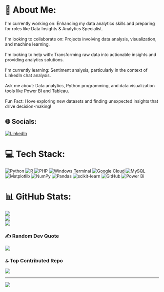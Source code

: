 # 💫 About Me:
I'm currently working on: Enhancing my data analytics skills and preparing for roles like Data Insights & Analytics Specialist.<br><br>I'm looking to collaborate on: Projects involving data analysis, visualization, and machine learning.<br><br>I'm looking to help with: Transforming raw data into actionable insights and providing analytics solutions.<br><br>I'm currently learning: Sentiment analysis, particularly in the context of LinkedIn chat analysis.<br><br>Ask me about: Data analytics, Python programming, and data visualization tools like Power BI and Tableau.<br><br>Fun Fact: I love exploring new datasets and finding unexpected insights that drive decision-making!


## 🌐 Socials:
[![LinkedIn](https://img.shields.io/badge/LinkedIn-%230077B5.svg?logo=linkedin&logoColor=white)](https://linkedin.com/in/shraddha-patil-88298a286) 

# 💻 Tech Stack:
![Python](https://img.shields.io/badge/python-3670A0?style=for-the-badge&logo=python&logoColor=ffdd54) ![R](https://img.shields.io/badge/r-%23276DC3.svg?style=for-the-badge&logo=r&logoColor=white) ![PHP](https://img.shields.io/badge/php-%23777BB4.svg?style=for-the-badge&logo=php&logoColor=white) ![Windows Terminal](https://img.shields.io/badge/Windows%20Terminal-%234D4D4D.svg?style=for-the-badge&logo=windows-terminal&logoColor=white) ![Google Cloud](https://img.shields.io/badge/GoogleCloud-%234285F4.svg?style=for-the-badge&logo=google-cloud&logoColor=white) ![MySQL](https://img.shields.io/badge/mysql-4479A1.svg?style=for-the-badge&logo=mysql&logoColor=white) ![Matplotlib](https://img.shields.io/badge/Matplotlib-%23ffffff.svg?style=for-the-badge&logo=Matplotlib&logoColor=black) ![NumPy](https://img.shields.io/badge/numpy-%23013243.svg?style=for-the-badge&logo=numpy&logoColor=white) ![Pandas](https://img.shields.io/badge/pandas-%23150458.svg?style=for-the-badge&logo=pandas&logoColor=white) ![scikit-learn](https://img.shields.io/badge/scikit--learn-%23F7931E.svg?style=for-the-badge&logo=scikit-learn&logoColor=white) ![GitHub](https://img.shields.io/badge/github-%23121011.svg?style=for-the-badge&logo=github&logoColor=white) ![Power Bi](https://img.shields.io/badge/power_bi-F2C811?style=for-the-badge&logo=powerbi&logoColor=black)
# 📊 GitHub Stats:
![](https://github-readme-stats.vercel.app/api?username=iShraddha24&theme=dark&hide_border=false&include_all_commits=false&count_private=false)<br/>
![](https://github-readme-streak-stats.herokuapp.com/?user=iShraddha24&theme=dark&hide_border=false)<br/>
![](https://github-readme-stats.vercel.app/api/top-langs/?username=iShraddha24&theme=dark&hide_border=false&include_all_commits=false&count_private=false&layout=compact)

### ✍️ Random Dev Quote
![](https://quotes-github-readme.vercel.app/api?type=horizontal&theme=radical)

### 🔝 Top Contributed Repo
![](https://github-contributor-stats.vercel.app/api?username=iShraddha24&limit=5&theme=dark&combine_all_yearly_contributions=true)

---
[![](https://visitcount.itsvg.in/api?id=iShraddha24&icon=0&color=0)](https://visitcount.itsvg.in)

<!-- Proudly created with GPRM ( https://gprm.itsvg.in ) -->
